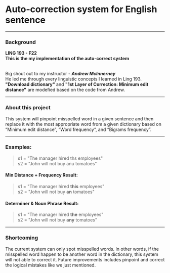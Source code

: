# Auto-correction system for English sentence

---

### Background
<b>LING 193 - F22<br>
This is the my implementation of the auto-correct system<br></b><br>

Big shout out to my instructor - ***Andrew McInnerney***<br>
He led me through every linguistic concepts I learned in Ling 193.<br>
**"Download dictionary"** and **"1st Layer of Correction: Minimum edit distance"** are modefied based on the code from Andrew.

---

### About this project
This system will pinpoint misspelled word in a given sentence and then replace it with the most appropriate word from a given dictionary based on “Minimum edit distance”, “Word frequency“, and “Bigrams frequency”.

---

### Examples:
> s1 = "The manager hired ths employees"\
> s2 = "John will not buy anu tomatoes"


#### Min Distance + Frequency Result:
> s1 = "The manager hired **this** employees"\
> s2 = "John will not buy **an** tomatoes"

#### Determiner & Noun Phrase Result:
> s1 = "The manager hired **the** employees"\
> s2 = "John will not buy **any** tomatoes"

---

### Shortcoming
The current system can only spot misspelled words. In other words, if the misspelled word happen to be another word in the dictionary, this system will not able to correct it. Future improvements includes pinpoint and correct the logical mistakes like we just mentioned.
